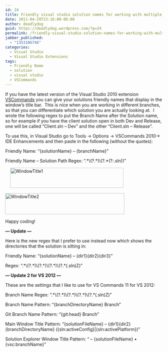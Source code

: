 ```yaml
---
id: 24
title: Friendly visual studio solution names for working with multiple branches
date: 2011-04-29T23:16:00-06:00
author: deadlydog
guid: https://deadlydog.wordpress.com/?p=24
permalink: /friendly-visual-studio-solution-names-for-working-with-multiple-branches/
jabber_published:
  - "1353106746"
categories:
  - Visual Studio
  - Visual Studio Extensions
tags:
  - Friendly Name
  - solution
  - visual studio
  - VSCommands
---
```

<p class="MsoNormal">
  If you have the latest version of the Visual Studio 2010 extension <a href="http://vscommands.com/">VSCommands</a> you can give your solutions friendly names that display in the window’s title bar.  This is nice when you are working in different branches, so that you can differentiate which solution you are actually looking at.  I wrote the following regex to put the Branch Name after the Solution name, so for example if you have the client solution open in both Dev and Release, one will be called “Client.sln – Dev” and the other “Client.sln – Release”.
</p>

<p class="MsoNormal">
  To use this, in Visual Studio go to Tools -> Options -> VSCommands 2010-> IDE Enhancements and then paste in the following (without the quotes):
</p>

<p class="MsoNormal">
  Friendly Name: “{solutionName} &#8211; {branchName}”
</p>

<p class="MsoNormal">
  Friendly Name – Solution Path Regex: &#8220;.*\(?<branchName>.*)\(?<solutionName>.*(?:.sln))&#8221;
</p>

<p class="MsoNormal">
      <a href="http://dans-blog.azurewebsites.net/wp-content/uploads/2012/11/windowtitle1.png"><img style="background-image:none;padding-top:0;padding-left:0;display:inline;padding-right:0;border-width:0;" title="WindowTitle1" alt="WindowTitle1" src="http://dans-blog.azurewebsites.net/wp-content/uploads/2012/11/windowtitle1_thumb.png" width="362" height="64" border="0" /></a>
</p>

<p class="MsoNormal">
  <a href="http://dans-blog.azurewebsites.net/wp-content/uploads/2012/11/windowtitle2.png"><img style="background-image:none;padding-top:0;padding-left:0;display:inline;padding-right:0;border-width:0;" title="WindowTitle2" alt="WindowTitle2" src="http://dans-blog.azurewebsites.net/wp-content/uploads/2012/11/windowtitle2_thumb.png" width="381" height="67" border="0" /></a>
</p>

<p class="MsoNormal">
  Happy coding!
</p>

<p class="MsoNormal">
  <strong>&#8212; Update &#8212;</strong>
</p>

<p class="MsoNormal">
  Here is the new regex that I prefer to use instead now which shows the directories that the solution is sitting in:
</p>

<p class="MsoNormal">
  Friendly Name: “{solutionName} &#8211; {dir1}{dir2}{dir3}”
</p>

<p class="MsoNormal">
  Regex: “.*\(?<dir1>.*)\(?<dir2>.*)\(?<dir3>.*)\(?<solutionName>.*(.sln)Z)”
</p>

<p class="MsoNormal">
  <strong>&#8212; Update 2 for VS 2012 &#8212;</strong>
</p>

<p class="MsoNormal">
  These are the settings that I like to use for VS Commands 11 for VS 2012:
</p>

<p class="MsoNormal">
  Branch Name Regex: “.*\(?<dir1>.*)\(?<dir2>.*)\(?<branchDirectoryName>.*)\(?<solutionFileName>.*(.sln)Z)”
</p>

Branch Name Pattern: “{branchDirectoryName} Branch”

Git Branch Name Pattern: “{git:head} Branch”

Main Window Title Pattern: “{solutionFileName} &#8211; {dir1}{dir2}{branchDirectoryName} ({sln:activeConfig}|{sln:activePlatform})”

Solution Explorer Window Title Pattern: “ &#8211; {solutionFileName} • {vsc:branchName}”
